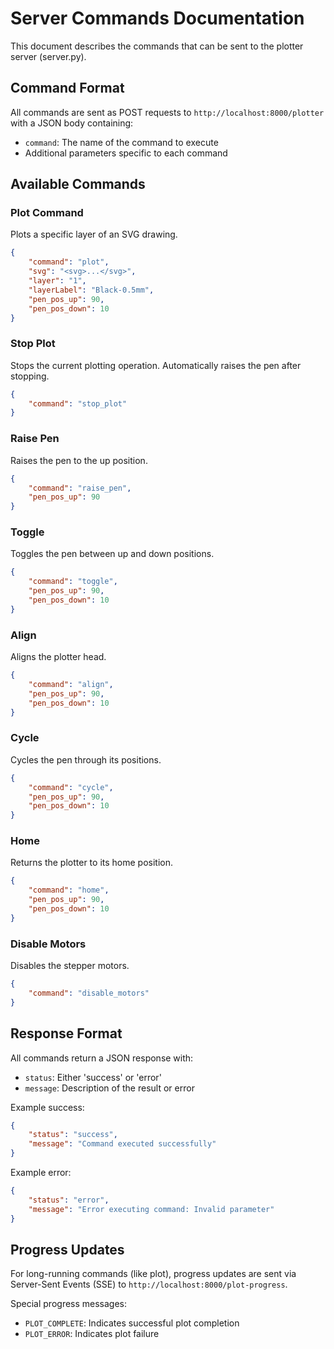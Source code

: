 # Server Commands Documentation

This document describes the commands that can be sent to the plotter server (server.py).

## Command Format

All commands are sent as POST requests to `http://localhost:8000/plotter` with a JSON body containing:
- `command`: The name of the command to execute
- Additional parameters specific to each command

## Available Commands

### Plot Command
Plots a specific layer of an SVG drawing.

```json
{
    "command": "plot",
    "svg": "<svg>...</svg>",
    "layer": "1",
    "layerLabel": "Black-0.5mm",
    "pen_pos_up": 90,
    "pen_pos_down": 10
}
```

### Stop Plot
Stops the current plotting operation. Automatically raises the pen after stopping.

```json
{
    "command": "stop_plot"
}
```

### Raise Pen
Raises the pen to the up position.

```json
{
    "command": "raise_pen",
    "pen_pos_up": 90
}
```

### Toggle
Toggles the pen between up and down positions.

```json
{
    "command": "toggle",
    "pen_pos_up": 90,
    "pen_pos_down": 10
}
```

### Align
Aligns the plotter head.

```json
{
    "command": "align",
    "pen_pos_up": 90,
    "pen_pos_down": 10
}
```

### Cycle
Cycles the pen through its positions.

```json
{
    "command": "cycle",
    "pen_pos_up": 90,
    "pen_pos_down": 10
}
```

### Home
Returns the plotter to its home position.

```json
{
    "command": "home",
    "pen_pos_up": 90,
    "pen_pos_down": 10
}
```

### Disable Motors
Disables the stepper motors.

```json
{
    "command": "disable_motors"
}
```

## Response Format

All commands return a JSON response with:
- `status`: Either 'success' or 'error'
- `message`: Description of the result or error

Example success:
```json
{
    "status": "success",
    "message": "Command executed successfully"
}
```

Example error:
```json
{
    "status": "error",
    "message": "Error executing command: Invalid parameter"
}
```

## Progress Updates

For long-running commands (like plot), progress updates are sent via Server-Sent Events (SSE) to `http://localhost:8000/plot-progress`.

Special progress messages:
- `PLOT_COMPLETE`: Indicates successful plot completion
- `PLOT_ERROR`: Indicates plot failure
